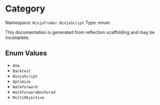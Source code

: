 # Category

Namespace: `NinjaTrader.NinjaScript`
Type: enum

This documentation is generated from reflection scaffolding and may be incomplete.

## Enum Values
- `Atm`
- `Backtest`
- `NinjaScript`
- `Optimize`
- `WalkForward`
- `WalkForwardAnchored`
- `MultiObjective`
